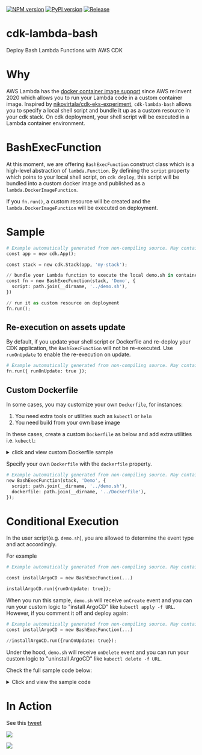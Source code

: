 [![NPM version](https://badge.fury.io/js/cdk-lambda-bash.svg)](https://badge.fury.io/js/cdk-lambda-bash)
[![PyPI version](https://badge.fury.io/py/cdk-lambda-bash.svg)](https://badge.fury.io/py/cdk-lambda-bash)
[![Release](https://github.com/pahud/cdk-lambda-bash/actions/workflows/release.yml/badge.svg)](https://github.com/pahud/cdk-lambda-bash/actions/workflows/release.yml)

# cdk-lambda-bash

Deploy Bash Lambda Functions with AWS CDK

# Why

AWS Lambda has the [docker container image support](https://aws.amazon.com/tw/blogs/aws/new-for-aws-lambda-container-image-support/) since AWS re:Invent 2020 which allows you to run your Lambda code in a custom container image. Inspired by [nikovirtala/cdk-eks-experiment](https://github.com/nikovirtala/cdk-eks-experiment/), `cdk-lambda-bash` allows you to specify a local shell script and bundle it up as a custom resource in your cdk stack. On cdk deployment, your shell script will be executed in a Lambda container environment.

# BashExecFunction

At this moment, we are offering `BashExecFunction` construct class which is a high-level abstraction of `lambda.Function`. By defining the `script` property which poins to your local shell script, on `cdk deploy`, this script will be bundled into a custom docker image and published as a `lambda.DockerImageFunction`.

If you `fn.run()`, a custom resource will be created and the `lambda.DockerImageFunction` will be executed on deployment.

# Sample

```python
# Example automatically generated from non-compiling source. May contain errors.
const app = new cdk.App();

const stack = new cdk.Stack(app, 'my-stack');

// bundle your Lambda function to execute the local demo.sh in container
const fn = new BashExecFunction(stack, 'Demo', {
  script: path.join(__dirname, '../demo.sh'),
})

// run it as custom resource on deployment
fn.run();
```

## Re-execution on assets update

By default, if you update your shell script or Dockerfile and re-deploy your CDK application, the `BashExecFunction`
will not be re-executed. Use `runOnUpdate` to enable the re-execution on update.

```python
# Example automatically generated from non-compiling source. May contain errors.
fn.run({ runOnUpdate: true });
```

## Custom Dockerfile

In some cases, you may customize your own `Dockerfile`, for instances:

1. You need extra tools or utilities such as `kubectl` or `helm`
2. You need build from your own base image

In these cases, create a custom `Dockerfile` as below and add extra utilities i.e. `kubectl`:

<details><summary>click and view custom Dockerfile sample</summary>

```bash
FROM public.ecr.aws/lambda/provided:al2

RUN yum install -y unzip jq

# install aws-cli v2
RUN curl "https://awscli.amazonaws.com/awscli-exe-linux-x86_64.zip" -o "awscliv2.zip" && \
  unzip awscliv2.zip && \
  ./aws/install

# install kubectl
RUN curl -o kubectl https://amazon-eks.s3.us-west-2.amazonaws.com/1.19.6/2021-01-05/bin/linux/amd64/kubectl && \
  chmod +x kubectl && \
  mv kubectl /usr/local/bin/kubectl

COPY bootstrap /var/runtime/bootstrap
COPY function.sh /var/task/function.sh
COPY main.sh /var/task/main.sh
RUN chmod +x /var/runtime/bootstrap /var/task/function.sh /var/task/main.sh

WORKDIR /var/task
CMD [ "function.sh.handler" ]
```

</details>

Specify your own `Dockerfile` with the `dockerfile` property.

```python
# Example automatically generated from non-compiling source. May contain errors.
new BashExecFunction(stack, 'Demo', {
  script: path.join(__dirname, '../demo.sh'),
  dockerfile: path.join(__dirname, '../Dockerfile'),
});
```

# Conditional Execution

In the user script(e.g. `demo.sh`), you are allowed to determine the event type and act accordingly.

For example

```python
# Example automatically generated from non-compiling source. May contain errors.

const installArgoCD = new BashExecFunction(...)

installArgoCD.run({runOnUpdate: true});
```

When you run this sample, `demo.sh` will receive `onCreate` event and you can run your custom logic to "install ArgoCD" like `kubectl apply -f URL`. However, if you comment it off and deploy again:

```python
# Example automatically generated from non-compiling source. May contain errors.
const installArgoCD = new BashExecFunction(...)

//installArgoCD.run({runOnUpdate: true});
```

Under the hood, `demo.sh` will receive `onDelete` event and you can run your custom logic to "uninstall ArgoCD"
like `kubectl delete -f URL`.

Check the full sample code below:

<details><summary>Click and view the sample code</summary>

```sh
#!/bin/bash

# implement your business logic below
function onCreate() {
  echo "running kubectl apply -f ..."
}

function onUpdate() {
  echo "do nothing on update"
}

function onDelete() {
  echo "running kubectl delete -f ..."
}

function getRequestType() {
  echo $1 | jq -r .RequestType
}

function conditionalExec() {
  requestType=$(getRequestType $EVENT_DATA)

  # determine the original request type
  case $requestType in
    'Create') onCreate $1 ;;
    'Update') onUpdate $1 ;;
    'Delete') onDelete $1 ;;
  esac
}

echo "Hello cdk lambda bash!!"

conditionalExec

exit 0
```

</details>

# In Action

See this [tweet](https://twitter.com/pahudnet/status/1370301964836241408)

![](https://pbs.twimg.com/media/EwRGRxnUcAQBng-?format=jpg&name=4096x4096)

![](https://pbs.twimg.com/media/EwRKGfsUYAENjP-?format=jpg&name=4096x4096)
